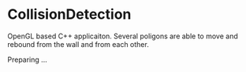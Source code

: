 # CollisionDetection

OpenGL based C++ applicaiton. Several poligons are able to move and rebound from the wall and from each other.

Preparing ...
